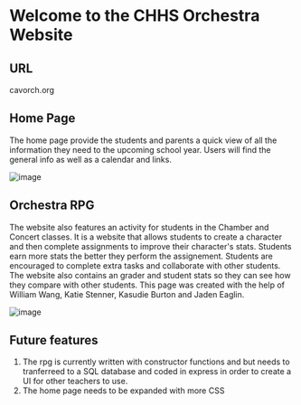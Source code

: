 # Welcome to the CHHS Orchestra Website

## URL
cavorch.org

## Home Page

The home page provide the students and parents a quick view of all the information they need to the upcoming school year. Users will find the general info as well as a calendar and links.

![image](https://user-images.githubusercontent.com/63308516/91046748-fb534a80-e5e6-11ea-9de9-d1462ba92bb9.png)




## Orchestra RPG
The website also features an activity for students in the Chamber and Concert classes. It is a website that allows students to create a character and then complete assignments to improve their character's stats. Students earn more stats the better they perform the assignement. Students are encouraged to complete extra tasks and collaborate with other students. The website also contains an grader and student stats so they can see how they compare with other students. This page was created with the help of William Wang, Katie Stenner, Kasudie Burton and Jaden Eaglin. 

![image](https://user-images.githubusercontent.com/63308516/91046861-29388f00-e5e7-11ea-91de-8a7aa69cc2a3.png)





## Future features
1. The rpg is currently written with constructor functions and but needs to tranferreed to a SQL database and coded in express in order to create a UI for other teachers to use.
2. The home page needs to be expanded with more CSS

